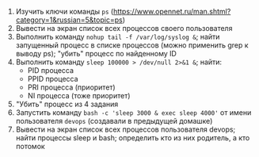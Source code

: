 1) Изучить ключи команды `ps` (https://www.opennet.ru/man.shtml?category=1&russian=5&topic=ps)
2) Вывести на экран список всех процессов своего пользователя
3) Выполнить команду `nohup tail -f /var/log/syslog &`; найти запущенный процесс в списке процессов (можно применить grep к выводу ps); "убить" процесс по найденному ID
4) Выполнить команду `sleep 100000 > /dev/null 2>&1 &`; найти:
    - PID процесса
    - PPID процесса
    - PRI процесса (приоритет)
    - NI процесса (тоже приоритет)
5) "Убить" процесс из 4 задания
6) Запустить команду `bash -c 'sleep 3000 & exec sleep 4000'` от имени пользователя `devops` (создавали в предыдущей домашке)
7) Вывести на экран список всех процессов пользователя devops; найти процессы sleep и bash; определить кто из них родитель, а кто потомок
